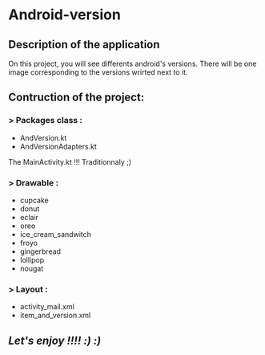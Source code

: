 # Android-version

## Description of the application
On this project, you will see differents android's versions. 
There will be one image corresponding to the versions wrirted next to it.


## Contruction of the project:  
### > Packages class :
- AndVersion.kt
- AndVersionAdapters.kt

The MainActivity.kt !!! Traditionnaly ;)

### > Drawable :  
- cupcake  
- donut  
- eclair  
- oreo  
- ice_cream_sandwitch  
- froyo  
- gingerbread  
- lollipop  
- nougat  

### > Layout :
- activity_mail.xml  
- item_and_version.xml  

## *Let's enjoy !!!! :) :)*
